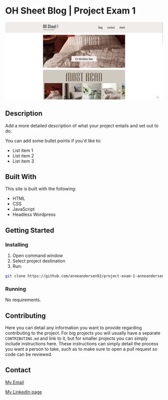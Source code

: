 # OH Sheet Blog | Project Exam 1

![image](resources/images/ohsheet.png)

## Description

Add a more detailed description of what your project entails and set out to do.

You can add some bullet points if you'd like to:

- List item 1
- List item 2
- List item 3

## Built With

This site is built with the following:

- HTML
- CSS
- JavaScript
- Headless Wordpress

## Getting Started

### Installing

1. Open command window
2. Select project destination
3. Run:

```bash
git clone https://github.com/anneandersen92/project-exam-1-anneandersen92.git
```

### Running

No requirements.

## Contributing

Here you can detail any information you want to provide regarding contributing to the project. For big projects you will usually have a separate `CONTRIBUTING.md` and link to it, but for smaller projects you can simply include instructions here. These instructions can simply detail the process you want a person to take, such as to make sure to open a pull request so code can be reviewed.

## Contact

[My Email](mailto:anne_92@live.no?subject=OH%20Sheet%20inquiry)

[My LinkedIn page](www.linkedin.com/in/anne-andersen-7ba49b58)
